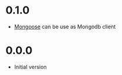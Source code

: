 # 0.1.0

 * [Mongoose](https://mongoosejs.com) can be use as Mongodb client

# 0.0.0

 * Initial version

